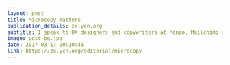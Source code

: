 ```yaml
---
layout: post
title: Microcopy matters
publication_details: zx.ycn.org
subtitle: I speak to UX designers and copywriters at Monzo, Mailchimp and WeTransfer to learn more about microcopy – small words that do the heavy-lifting.
image: post-bg.jpg
date: 2017-03-17 00:10:45
link: https://zx.ycn.org/editorial/microcopy
---
```

